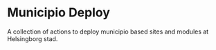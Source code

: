 # Municipio Deploy
A collection of actions to deploy municipio based sites and modules at Helsingborg stad.

# 